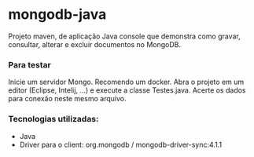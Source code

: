 # mongodb-java

Projeto maven, de aplicação Java console que demonstra como gravar, consultar, alterar e excluir documentos no MongoDB.

### Para testar
Inicie um servidor Mongo. Recomendo um docker.
Abra o projeto em um editor (Eclipse, Intelij, ...) e execute a classe Testes.java. Acerte os dados para conexão neste mesmo arquivo.

### Tecnologias utilizadas:
* Java
* Driver para o client: org.mongodb  / mongodb-driver-sync:4.1.1
 

